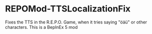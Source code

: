 # REPOMod-TTSLocalizationFix
Fixes the TTS in the R.E.P.O. Game, when it tries saying "öäü" or other characters.
This is a BepInEx 5 mod
